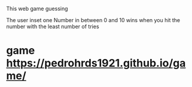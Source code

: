 This web game guessing 

The user inset one Number in between 0 and 10 
wins when you hit the number with the least number of tries


# game  https://pedrohrds1921.github.io/game/
